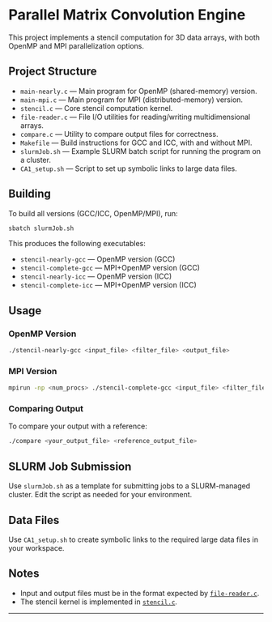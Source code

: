 # Parallel Matrix Convolution Engine

This project implements a stencil computation for 3D data arrays, with both OpenMP and MPI parallelization options.

## Project Structure

- `main-nearly.c` — Main program for OpenMP (shared-memory) version.
- `main-mpi.c` — Main program for MPI (distributed-memory) version.
- `stencil.c` — Core stencil computation kernel.
- `file-reader.c` — File I/O utilities for reading/writing multidimensional arrays.
- `compare.c` — Utility to compare output files for correctness.
- `Makefile` — Build instructions for GCC and ICC, with and without MPI.
- `slurmJob.sh` — Example SLURM batch script for running the program on a cluster.
- `CA1_setup.sh` — Script to set up symbolic links to large data files.

## Building

To build all versions (GCC/ICC, OpenMP/MPI), run:

```sh
sbatch slurmJob.sh
```

This produces the following executables:
- `stencil-nearly-gcc` — OpenMP version (GCC)
- `stencil-complete-gcc` — MPI+OpenMP version (GCC)
- `stencil-nearly-icc` — OpenMP version (ICC)
- `stencil-complete-icc` — MPI+OpenMP version (ICC)

## Usage

### OpenMP Version

```sh
./stencil-nearly-gcc <input_file> <filter_file> <output_file>
```

### MPI Version

```sh
mpirun -np <num_procs> ./stencil-complete-gcc <input_file> <filter_file> <output_file>
```

### Comparing Output

To compare your output with a reference:

```sh
./compare <your_output_file> <reference_output_file>
```

## SLURM Job Submission

Use `slurmJob.sh` as a template for submitting jobs to a SLURM-managed cluster. Edit the script as needed for your environment.

## Data Files

Use `CA1_setup.sh` to create symbolic links to the required large data files in your workspace.

## Notes

- Input and output files must be in the format expected by [`file-reader.c`](file-reader.c).
- The stencil kernel is implemented in [`stencil.c`](stencil.c).

---
